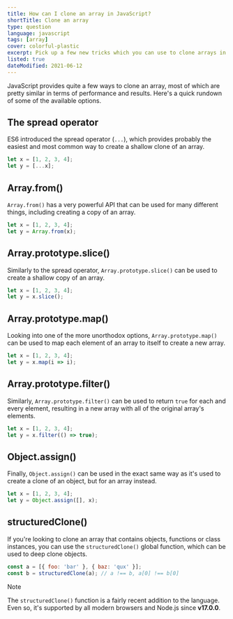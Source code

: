 ```yaml
---
title: How can I clone an array in JavaScript?
shortTitle: Clone an array
type: question
language: javascript
tags: [array]
cover: colorful-plastic
excerpt: Pick up a few new tricks which you can use to clone arrays in JavaScript.
listed: true
dateModified: 2021-06-12
---
```


JavaScript provides quite a few ways to clone an array, most of which are pretty similar in terms of performance and results. Here's a quick rundown of some of the available options.

## The spread operator

ES6 introduced the spread operator (`...`), which provides probably the easiest and most common way to create a shallow clone of an array.

```js
let x = [1, 2, 3, 4];
let y = [...x];
```

## Array.from()

`Array.from()` has a very powerful API that can be used for many different things, including creating a copy of an array.

```js
let x = [1, 2, 3, 4];
let y = Array.from(x);
```

## Array.prototype.slice()

Similarly to the spread operator, `Array.prototype.slice()` can be used to create a shallow copy of an array.

```js
let x = [1, 2, 3, 4];
let y = x.slice();
```

## Array.prototype.map()

Looking into one of the more unorthodox options, `Array.prototype.map()` can be used to map each element of an array to itself to create a new array.

```js
let x = [1, 2, 3, 4];
let y = x.map(i => i);
```

## Array.prototype.filter()

Similarly, `Array.prototype.filter()` can be used to return `true` for each and every element, resulting in a new array with all of the original array's elements.

```js
let x = [1, 2, 3, 4];
let y = x.filter(() => true);
```

## Object.assign()

Finally, `Object.assign()` can be used in the exact same way as it's used to create a clone of an object, but for an array instead.

```js
let x = [1, 2, 3, 4];
let y = Object.assign([], x);
```

## structuredClone()

If you're looking to clone an array that contains objects, functions or class instances, you can use the `structuredClone()` global function, which can be used to deep clone objects.

```js
const a = [{ foo: 'bar' }, { baz: 'qux' }];
const b = structuredClone(a); // a !== b, a[0] !== b[0]
```

> [!NOTE]
>
> The `structuredClone()` function is a fairly recent addition to the language. Even so, it's supported by all modern browsers and Node.js since **v17.0.0**.
